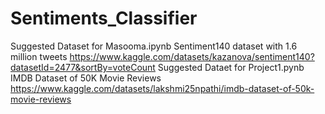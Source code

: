 # Sentiments_Classifier
Suggested Dataset for Masooma.ipynb
Sentiment140 dataset with 1.6 million tweets
https://www.kaggle.com/datasets/kazanova/sentiment140?datasetId=2477&sortBy=voteCount
Suggested Dataet for Project1.pynb
IMDB Dataset of 50K Movie Reviews
https://www.kaggle.com/datasets/lakshmi25npathi/imdb-dataset-of-50k-movie-reviews
